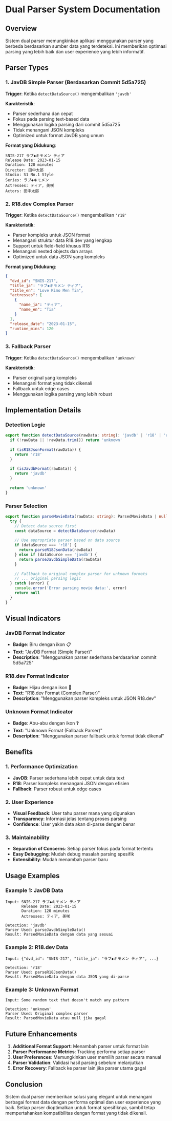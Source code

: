 # Dual Parser System Documentation

## Overview

Sistem dual parser memungkinkan aplikasi menggunakan parser yang berbeda berdasarkan sumber data yang terdeteksi. Ini memberikan optimasi parsing yang lebih baik dan user experience yang lebih informatif.

## Parser Types

### 1. JavDB Simple Parser (Berdasarkan Commit 5d5a725)

**Trigger**: Ketika `detectDataSource()` mengembalikan `'javdb'`

**Karakteristik**:
- Parser sederhana dan cepat
- Fokus pada parsing text-based data
- Menggunakan logika parsing dari commit 5d5a725
- Tidak menangani JSON kompleks
- Optimized untuk format JavDB yang umum

**Format yang Didukung**:
```
SNIS-217 ラブ◆キモメン ティア
Release Date: 2023-01-15
Duration: 120 minutes
Director: 田中太郎
Studio: S1 No.1 Style
Series: ラブ◆キモメン
Actresses: ティア, 美咲
Actors: 田中太郎
```

### 2. R18.dev Complex Parser

**Trigger**: Ketika `detectDataSource()` mengembalikan `'r18'`

**Karakteristik**:
- Parser kompleks untuk JSON format
- Menangani struktur data R18.dev yang lengkap
- Support untuk field-field khusus R18
- Menangani nested objects dan arrays
- Optimized untuk data JSON yang kompleks

**Format yang Didukung**:
```json
{
  "dvd_id": "SNIS-217",
  "title_ja": "ラブ◆キモメン ティア",
  "title_en": "Love Kimo Men Tia",
  "actresses": [
    {
      "name_ja": "ティア",
      "name_en": "Tia"
    }
  ],
  "release_date": "2023-01-15",
  "runtime_mins": 120
}
```

### 3. Fallback Parser

**Trigger**: Ketika `detectDataSource()` mengembalikan `'unknown'`

**Karakteristik**:
- Parser original yang kompleks
- Menangani format yang tidak dikenali
- Fallback untuk edge cases
- Menggunakan logika parsing yang lebih robust

## Implementation Details

### Detection Logic

```typescript
export function detectDataSource(rawData: string): 'javdb' | 'r18' | 'unknown' {
  if (!rawData || !rawData.trim()) return 'unknown'
  
  if (isR18JsonFormat(rawData)) {
    return 'r18'
  }
  
  if (isJavdbFormat(rawData)) {
    return 'javdb'
  }
  
  return 'unknown'
}
```

### Parser Selection

```typescript
export function parseMovieData(rawData: string): ParsedMovieData | null {
  try {
    // Detect data source first
    const dataSource = detectDataSource(rawData)
    
    // Use appropriate parser based on data source
    if (dataSource === 'r18') {
      return parseR18JsonData(rawData)
    } else if (dataSource === 'javdb') {
      return parseJavdbSimpleData(rawData)
    }
    
    // Fallback to original complex parser for unknown formats
    // ... original parsing logic
  } catch (error) {
    console.error('Error parsing movie data:', error)
    return null
  }
}
```

## Visual Indicators

### JavDB Format Indicator
- **Badge**: Biru dengan ikon 📋
- **Text**: "JavDB Format (Simple Parser)"
- **Description**: "Menggunakan parser sederhana berdasarkan commit 5d5a725"

### R18.dev Format Indicator
- **Badge**: Hijau dengan ikon 🔗
- **Text**: "R18.dev Format (Complex Parser)"
- **Description**: "Menggunakan parser kompleks untuk JSON R18.dev"

### Unknown Format Indicator
- **Badge**: Abu-abu dengan ikon ❓
- **Text**: "Unknown Format (Fallback Parser)"
- **Description**: "Menggunakan parser fallback untuk format tidak dikenal"

## Benefits

### 1. Performance Optimization
- **JavDB**: Parser sederhana lebih cepat untuk data text
- **R18**: Parser kompleks menangani JSON dengan efisien
- **Fallback**: Parser robust untuk edge cases

### 2. User Experience
- **Visual Feedback**: User tahu parser mana yang digunakan
- **Transparency**: Informasi jelas tentang proses parsing
- **Confidence**: User yakin data akan di-parse dengan benar

### 3. Maintainability
- **Separation of Concerns**: Setiap parser fokus pada format tertentu
- **Easy Debugging**: Mudah debug masalah parsing spesifik
- **Extensibility**: Mudah menambah parser baru

## Usage Examples

### Example 1: JavDB Data
```
Input: SNIS-217 ラブ◆キモメン ティア
       Release Date: 2023-01-15
       Duration: 120 minutes
       Actresses: ティア, 美咲

Detection: 'javdb'
Parser Used: parseJavdbSimpleData()
Result: ParsedMovieData dengan data yang sesuai
```

### Example 2: R18.dev Data
```
Input: {"dvd_id": "SNIS-217", "title_ja": "ラブ◆キモメン ティア", ...}

Detection: 'r18'
Parser Used: parseR18JsonData()
Result: ParsedMovieData dengan data JSON yang di-parse
```

### Example 3: Unknown Format
```
Input: Some random text that doesn't match any pattern

Detection: 'unknown'
Parser Used: Original complex parser
Result: ParsedMovieData atau null jika gagal
```

## Future Enhancements

1. **Additional Format Support**: Menambah parser untuk format lain
2. **Parser Performance Metrics**: Tracking performa setiap parser
3. **User Preferences**: Memungkinkan user memilih parser secara manual
4. **Parser Validation**: Validasi hasil parsing sebelum melanjutkan
5. **Error Recovery**: Fallback ke parser lain jika parser utama gagal

## Conclusion

Sistem dual parser memberikan solusi yang elegant untuk menangani berbagai format data dengan performa optimal dan user experience yang baik. Setiap parser dioptimalkan untuk format spesifiknya, sambil tetap mempertahankan kompatibilitas dengan format yang tidak dikenali.
